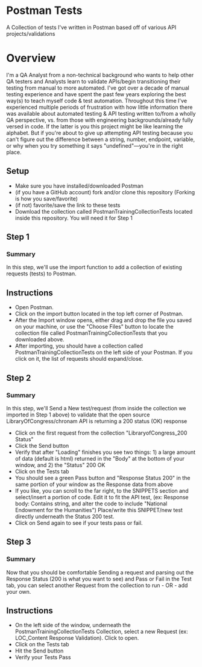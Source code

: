 # Postman Tests
A Collection of tests I've written in Postman based off of various API projects/validations

# Overview #
I'm a QA Analyst from a non-technical background who wants to help other QA testers and Analysts learn to validate APIs/begin transitioning their testing from manual to more automated. I've got over a decade of manual testing experience and have spent the past few years exploring the best way(s) to teach myself code & test automation. Throughout this time I've experienced multiple periods of frustration with how little information there was available about automated testing & API testing written to/from a wholly QA perspective, vs. from those with engineering backgrounds/already fully versed in code. If the latter is you this project might be like learning the alphabet. But if you're about to give up attempting API testing because you can't figure out the difference between a string, number, endpoint, variable, or why when you try something it says "undefined"—you're in the right place.


## Setup ##
* Make sure you have installed/downloaded Postman
* (if you have a GitHub account) fork and/or clone this repository (Forking is how you save/favorite)
* (if not) favorite/save the link to these tests
* Download the collection called PostmanTrainingCollectionTests located inside this repository. You will need it for Step 1

## Step 1 ##
### Summary ###
In this step, we'll use the import function to add a collection of existing requests (tests) to Postman.

## Instructions ##
* Open Postman.
* Click on the import button located in the top left corner of Postman.
* After the Import window opens, either drag and drop the file you saved on your machine, or use the "Choose Files" button to locate the collection file called PostmanTrainingCollectionTests that you downloaded above.
* After importing, you should have a collection called PostmanTrainingCollectionTests on the left side of your Postman. If you click on it, the list of requests should expand/close.

## Step 2 ##
### Summary ###
In this step, we'll Send a New test/request (from inside the collection we imported in Step 1 above) to validate that the open source LibraryOfCongress/chronam API is returning a 200 status (OK) response

* Click on the first request from the collection "LibraryofCongress_200 Status"
* Click the Send button
* Verify that after "Loading" finishes you see two things: 1) a large amount of data (default is html) returned in the "Body" at the bottom of your window, and 2) the "Status" 200 OK
* Click on the Tests tab
* You should see a green Pass button and "Response Status 200" in the same portion of your window as the Response data from above
* If you like, you can scroll to the far right, to the SNIPPETS section and select/insert a portion of code. Edit it to fit the API test, (ex: Response body: Contains string, and alter the code to include "National Endowment for the Humanities") Place/write this SNIPPET/new test directly underneath the Status 200 test. 
* Click on Send again to see if your tests pass or fail.

## Step 3 ##
### Summary ###
Now that you should be comfortable Sending a request and parsing out the Response Status (200 is what you want to see) and Pass or Fail in the Test tab, you can select another Request from the collection to run - OR - add your own.

## Instructions ##
* On the left side of the window, underneath the PostmanTrainingCollectionTests Collection, select a new Request (ex: LOC_Content Response Validation). Click to open.
* Click on the Tests tab
* Hit the Send button
* Verify your Tests Pass
